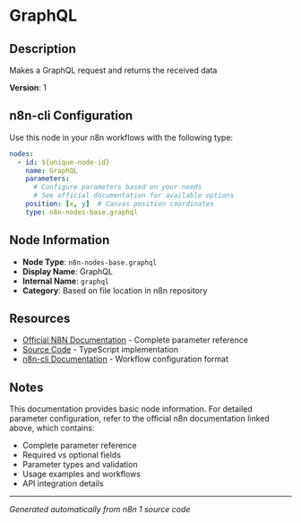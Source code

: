 # GraphQL

## Description

Makes a GraphQL request and returns the received data

**Version**: 1

## n8n-cli Configuration

Use this node in your n8n workflows with the following type:

```yaml
nodes:
  - id: ${unique-node-id}
    name: GraphQL
    parameters:
      # Configure parameters based on your needs
      # See official documentation for available options
    position: [x, y]  # Canvas position coordinates
    type: n8n-nodes-base.graphql
```

## Node Information

- **Node Type**: `n8n-nodes-base.graphql`
- **Display Name**: GraphQL
- **Internal Name**: `graphql`
- **Category**: Based on file location in n8n repository

## Resources

- [Official N8N Documentation](https://docs.n8n.io/integrations/builtin/app-nodes/n8n-nodes-base.graphql/) - Complete parameter reference
- [Source Code](https://github.com/n8n-io/n8n/blob/master/packages/nodes-base/nodes/GraphQL/GraphQL.node.ts) - TypeScript implementation
- [n8n-cli Documentation](https://github.com/edenreich/n8n-cli) - Workflow configuration format

## Notes

This documentation provides basic node information. For detailed parameter configuration, 
refer to the official n8n documentation linked above, which contains:

- Complete parameter reference
- Required vs optional fields
- Parameter types and validation
- Usage examples and workflows
- API integration details

---
*Generated automatically from n8n 1 source code*
